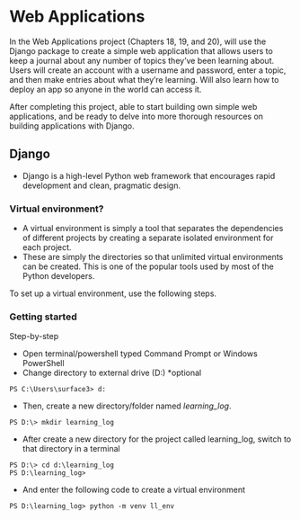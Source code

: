 # Web Applications

In the Web Applications project (Chapters 18, 19, and 20), will use the Django package to create a simple web application that allows users to keep a journal about any number of topics they’ve been learning about. Users will create an account with a username and password, enter a topic, and then make entries about what they’re learning. Will also learn how to deploy an app so anyone in the world can access it.

After completing this project, able to start building own simple web applications, and be ready to delve into more thorough resources on building applications with Django.

## Django

- Django is a high-level Python web framework that encourages rapid development and clean, pragmatic design.

### Virtual environment?

- A virtual environment is simply a tool that separates the dependencies of different projects by creating a separate isolated environment for each project.
- These are simply the directories so that unlimited virtual environments can be created. This is one of the popular tools used by most of the Python developers.

To set up a virtual environment, use the following steps.

### Getting started

Step-by-step

- Open terminal/powershell typed Command Prompt or Windows PowerShell
- Change directory to external drive (D:) *optional

```sys
PS C:\Users\surface3> d:
```

- Then, create a new directory/folder named _learning_log_.

```sys
PS D:\> mkdir learning_log
```

- After create a new directory for the project called learning_log, switch to that directory in a terminal

```sys
PS D:\> cd d:\learning_log
PS D:\learning_log>
```

- And enter the following code to create a virtual environment

```sys
PS D:\learning_log> python -m venv ll_env
```

